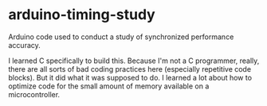 # arduino-timing-study
Arduino code used to conduct a study of synchronized performance accuracy.

I learned C specifically to build this. Because I'm not a C programmer, really, there are all sorts of bad coding practices here (especially repetitive code blocks). But it did what it was supposed to do. I learned a lot about how to optimize code for the small amount of memory available on a microcontroller.
